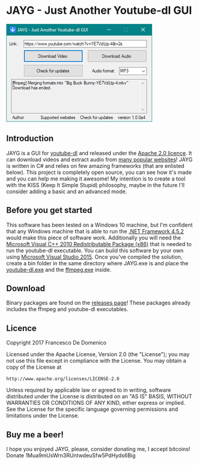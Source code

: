 # JAYG - Just Another Youtube-dl GUI
![JAYD preview](https://github.com/francescodedomenico/JAYG/blob/master/images/preview.png?raw=true)
## Introduction
JAYG is a GUI for [youtube-dl](https://rg3.github.io/youtube-dl/) and released under the [Apache 2.0 licence](http://www.apache.org/licenses/LICENSE-2.0). It can download videos and
extract audio from [many popular websites](https://rg3.github.io/youtube-dl/supportedsites.html)! JAYG is written in C# and relies on few amazing frameworks (that are enlisted below).
This project is completely open source, you can see how it's made and you can help me making it awesome!
My intention is to create a tool with the KISS (Keep It Simple Stupid) philosophy, maybe in the future I'll consider adding a basic and an advanced mode.
## Before you get started
This software has been tested on a Windows 10 machine, but I'm confident that any Windows machine that is able to run the [.NET Framework 4.5.2](https://www.microsoft.com/en-US/download/details.aspx?id=42642) would make this piece of software work.
Additionally you will need the [Microsoft Visual C++ 2010 Redistributable Package (x86)](https://www.microsoft.com/en-US/download/details.aspx?id=5555) that is needed to run the youtube-dl executable.
You can build this software by your own using [Microsoft Visual Studio 2015](https://www.visualstudio.com/vs/older-downloads/).
Once you've compiled the solution, create a bin folder in the same directory where JAYG.exe is and place the [youtube-dl.exe](https://rg3.github.io/youtube-dl/download.html) and the [ffmpeg.exe](https://ffmpeg.zeranoe.com/builds/) inside.
## Download
Binary packages are found on the [releases page](https://github.com/francescodedomenico/JAYG/releases)! These packages already includes the ffmpeg and youtube-dl executables.
## Licence
Copyright 2017 Francesco De Domenico

Licensed under the Apache License, Version 2.0 (the "License");
you may not use this file except in compliance with the License.
You may obtain a copy of the License at

    http://www.apache.org/licenses/LICENSE-2.0

Unless required by applicable law or agreed to in writing, software
distributed under the License is distributed on an "AS IS" BASIS,
WITHOUT WARRANTIES OR CONDITIONS OF ANY KIND, either express or implied.
See the License for the specific language governing permissions and
limitations under the License.
## Buy me a beer!
I hope you enjoyed JAYG, please, consider donating me, I accept bitcoins!
Donate 1Mua9mUsWrn3RUntwdeuSfw5PdHyds6Big
